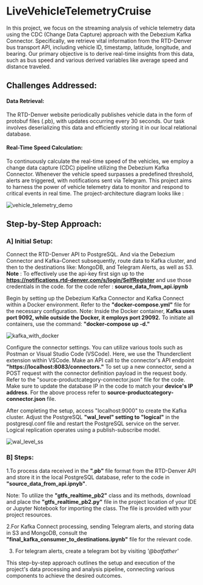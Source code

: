 # LiveVehicleTelemetryCruise
In this project, we focus on the streaming analysis of vehicle telemetry data using the CDC (Change Data Capture) approach with the Debezium Kafka Connector.
Specifically, we retrieve vital information from the RTD-Denver bus transport API, including vehicle ID, timestamp, latitude, longitude, and bearing. Our primary objective is to derive real-time insights from this data, such as bus speed and various derived variables like average speed and distance traveled.
## Challenges Addressed:

#### Data Retrieval: 
The RTD-Denver website periodically publishes vehicle data in the form of protobuf files (.pb), with updates occurring every 30 seconds. Our task involves deserializing this data and efficiently storing it in our local relational database.

#### Real-Time Speed Calculation: 
To continuously calculate the real-time speed of the vehicles, we employ a change data capture (CDC) pipeline utilizing the Debezium Kafka Connector. Whenever the vehicle speed surpasses a predefined threshold, alerts are triggered, with notifications sent via Telegram.
This project aims to harness the power of vehicle telemetry data to monitor and respond to critical events in real time.
The project-architecture diagram looks like :

![vehicle_telemetry_demo](https://github.com/Sarang823/LiveVehicleTelemetryCruise/assets/133379507/9739ea12-3581-4135-a92d-c2590874fc44)



## Step-by-Step Approach:

### A] Initial Setup:

Connect the RTD-Denver API to PostgreSQL. And via the Debezium Connector and Kafka-Conect subsequently, route data to Kafka cluster, and then to the destinations like: MongoDB, and Telegram Alerts, as well as S3.
**Note** : To effectively use the api-key first sign up to the **https://notifications.rtd-denver.com/s/login/SelfRegister** and use those credentials in the code. for the code refer : **source_data_from_api.ipynb**

Begin by setting up the Debezium Kafka Connector and Kafka Connect within a Docker environment. Refer to the **"docker-compose.yml"** file for the necessary configuration.
Note: Inside the Docker container, **Kafka uses port 9092, while outside the Docker, it employs port 29092.**
To initiate all containers, use the command: **"docker-compose up -d."**


![kafka_with_docker](https://github.com/Sarang823/LiveVehicleTelemetryCruise/assets/133379507/d9e0a954-2d90-4184-af01-54e3085c1a8b)



Configure the connector settings. You can utilize various tools such as Postman or Visual Studio Code (VSCode). Here, we use the Thunderclient extension within VSCode.
Make an API call to the connector's API endpoint **"https://localhost:8083/connectors."** To set up a new connector, send a POST request with the connector definition payload in the request body. Refer to the "source-productcategory-connector.json" file for the code. Make sure to update the database IP in the code to match your **device's IP address**. For the above process refer to **source-productcategory-connector.json** file.


After completing the setup, access "localhost:9000" to create the Kafka cluster.
Adjust the PostgreSQL **"wal_level" setting to "logical"** in the postgresql.conf file and restart the PostgreSQL service on the server. Logical replication operates using a publish-subscribe model.

![wal_level_ss](https://github.com/Sarang823/LiveVehicleTelemetryCruise/assets/133379507/427626a9-10d7-4dfb-a15a-dd0d00eb7075)



### B] Steps:

1.To process data received in the **".pb"** file format from the RTD-Denver API and store it in the local PostgreSQL database, refer to the code in **"source_data_from_api.ipnyb"**.

Note: To utilize the **"gtfs_realtime_pb2"** class and its methods, download and place the **"gtfs_realtime_pb2.py"** file in the project location of your IDE or Jupyter Notebook for importing the class. The file is provided with your project resources.

2.For Kafka Connect processing, sending Telegram alerts, and storing data in S3 and MongoDB, consult the **"final_kafka_consumer_to_destinations.ipynb"** file for the relevant code.

3. For telegram alerts, create a telegram bot by visiting *'@botfather'*

This step-by-step approach outlines the setup and execution of the project's data processing and analysis pipeline, connecting various components to achieve the desired outcomes.
